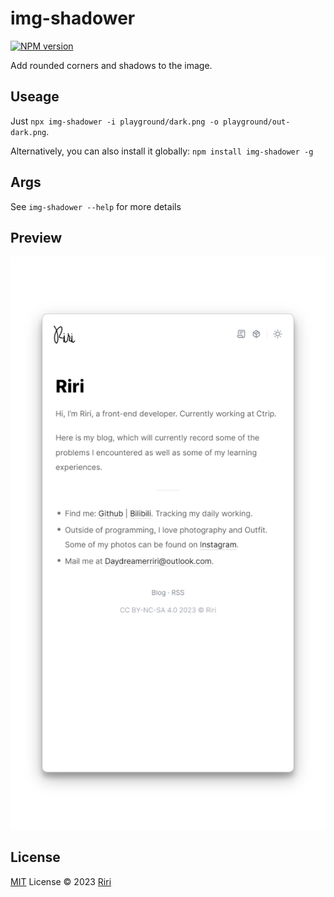 # img-shadower

[![NPM version](https://img.shields.io/npm/v/img-shadower?color=81a1c1&label=npm)](https://www.npmjs.com/package/img-shadower)

Add rounded corners and shadows to the image.

## Useage

Just `npx img-shadower -i playground/dark.png -o playground/out-dark.png`.

Alternatively, you can also install it globally: `npm install img-shadower -g`

## Args

See `img-shadower --help` for more details

## Preview

<p align="center">
  <img 
    src="https://github.com/Daydreamer-riri/img-shadower/blob/main/playground/out-light.png?raw=true" 
    alt="after"
    width="600"
  >
</p>

## License

[MIT](./LICENSE) License © 2023 [Riri](https://github.com/Daydreamer-riri)
